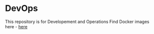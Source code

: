 # DevOps
This repository is for Developement and Operations
Find Docker images here -  [here]((https://github.com/KARTIKPARATKAR/DevOps/tree/main/Docker)) 
